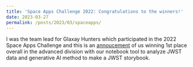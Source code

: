 ```yaml
---
title: 'Space Apps Challenge 2022: Congratulations to the winners!'
date: 2023-03-27
permalink: /posts/2023/03/spaceapps/
---
```


I was the team lead for Glaxay Hunters which participated in the 2022 Space Apps Challenge and this is an 
[annoucement](https://www.asc-csa.gc.ca/eng/news/articles/2023/2023-03-27-space-apps-challenge-2022-congratulations-to-the-winners.asp) of us winning 1st place overall in the advanced division with our notebook tool to analyze JWST data and generative AI method to make a JWST storybook.